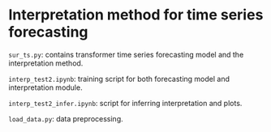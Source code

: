 # Interpretation method for time series forecasting

`sur_ts.py`: contains transformer time series forecasting model and the interpretation method.

`interp_test2.ipynb`: training script for both forecasting model and interpretation module.

`interp_test2_infer.ipynb`: script for inferring interpretation and plots.

`load_data.py`: data preprocessing.